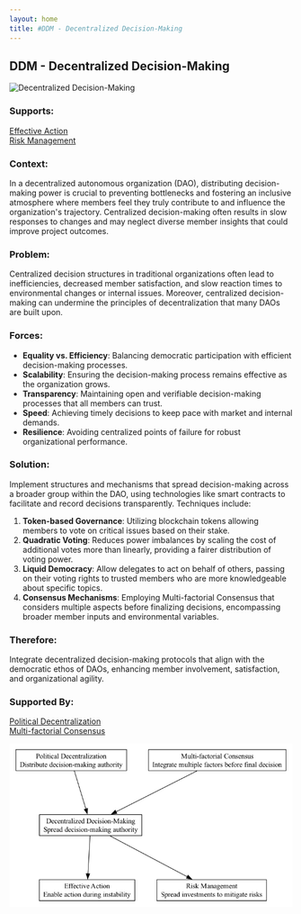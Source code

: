 ```yaml
---
layout: home
title: #DDM - Decentralized Decision-Making
---
```


## DDM - Decentralized Decision-Making

![Decentralized Decision-Making](./output/illustration/decentralized_decision_making_illustration_v3.png)

### Supports:
[Effective Action](./effective_action.html)  
[Risk Management](./risk_management.html)

### Context:
In a decentralized autonomous organization (DAO), distributing decision-making power is crucial to preventing bottlenecks and fostering an inclusive atmosphere where members feel they truly contribute to and influence the organization's trajectory. Centralized decision-making often results in slow responses to changes and may neglect diverse member insights that could improve project outcomes.

### Problem:
Centralized decision structures in traditional organizations often lead to inefficiencies, decreased member satisfaction, and slow reaction times to environmental changes or internal issues. Moreover, centralized decision-making can undermine the principles of decentralization that many DAOs are built upon.

### Forces:
- **Equality vs. Efficiency**: Balancing democratic participation with efficient decision-making processes.
- **Scalability**: Ensuring the decision-making process remains effective as the organization grows.
- **Transparency**: Maintaining open and verifiable decision-making processes that all members can trust.
- **Speed**: Achieving timely decisions to keep pace with market and internal demands.
- **Resilience**: Avoiding centralized points of failure for robust organizational performance.

### Solution:
Implement structures and mechanisms that spread decision-making across a broader group within the DAO, using technologies like smart contracts to facilitate and record decisions transparently. Techniques include:
1. **Token-based Governance**: Utilizing blockchain tokens allowing members to vote on critical issues based on their stake.
2. **Quadratic Voting**: Reduces power imbalances by scaling the cost of additional votes more than linearly, providing a fairer distribution of voting power.
3. **Liquid Democracy**: Allow delegates to act on behalf of others, passing on their voting rights to trusted members who are more knowledgeable about specific topics.
4. **Consensus Mechanisms**: Employing Multi-factorial Consensus that considers multiple aspects before finalizing decisions, encompassing broader member inputs and environmental variables.

### Therefore:
Integrate decentralized decision-making protocols that align with the democratic ethos of DAOs, enhancing member involvement, satisfaction, and organizational agility.

### Supported By:
[Political Decentralization](./political_decentralization.html)  
[Multi-factorial Consensus](./multi_factorial_consensus.html)

![Decentralized Decision-Making](./output/decentralized_decision_making_specific_graph_v3.png)
